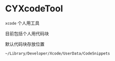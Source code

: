 # CYXcodeTool
`xcode` 个人用工具

目前包括个人用代码块

默认代码块存放位置

```shell
~/Library/Developer/Xcode/UserData/CodeSnippets
```

